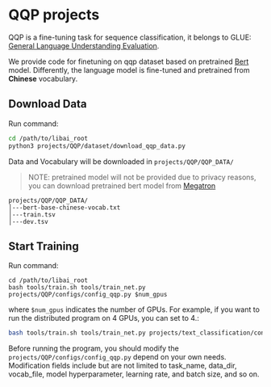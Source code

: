 # QQP projects

QQP is a fine-tuning task for sequence classification, it belongs to GLUE: [General Language Understanding Evaluation](https://gluebenchmark.com/).

We provide code for finetuning on qqp dataset based on pretrained [Bert](https://arxiv.org/pdf/1810.04805.pdf) model. Differently, the language model is fine-tuned and pretrained from **Chinese** vocabulary. 

## Download Data

Run command:
```bash
cd /path/to/libai_root
python3 projects/QQP/dataset/download_qqp_data.py
```
Data and Vocabulary will be downloaded in `projects/QQP/QQP_DATA/`
> NOTE: pretrained model will not be provided due to privacy reasons, you can download pretrained bert model from [Megatron](https://github.com/NVIDIA/Megatron-LM)
```
projects/QQP/QQP_DATA/
│---bert-base-chinese-vocab.txt
│---train.tsv    
│---dev.tsv
```

## Start Training
Run command:
```shell
cd /path/to/libai_root
bash tools/train.sh tools/train_net.py projects/QQP/configs/config_qqp.py $num_gpus
```
where `$num_gpus` indicates the number of GPUs. For example, if you want to run the distributed program on 4 GPUs, you can set to 4.:
```bash
bash tools/train.sh tools/train_net.py projects/text_classification/configs/config.py 4
```

Before running the program, you should modify the `projects/QQP/configs/config_qqp.py` depend on your own needs. Modification fields include but are not limited to task_name, data_dir, vocab_file, model hyperparameter, learning rate, and batch size, and so on.